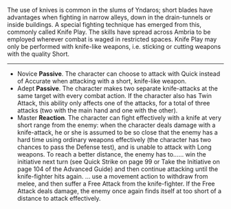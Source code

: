 The use of knives is common in the slums of Yndaros; short blades have advantages when fighting in narrow alleys, down in the drain-tunnels or inside buildings. A special fighting technique has emerged from this, commonly called Knife Play. The skills have spread across Ambria to be employed wherever combat is waged in restricted spaces. 
Knife Play may only be performed with knife-like weapons, i.e. sticking or cutting weapons with the quality Short.

---
- Novice **Passive**. The character can choose to attack with Quick instead of Accurate when attacking with a short, knife-like weapon.
- Adept **Passive**. The character makes two separate knife-attacks at the same target with every combat action. If the character also has Twin Attack, this ability only affects one of the attacks, for a total of three attacks (two with the main hand and one with the other).
- Master **Reaction**. The character can fight effectively with a knife at very short range from the enemy: when the character deals damage with a knife-attack, he or she is assumed to be so close that the enemy has a hard time using ordinary weapons effectively (the character has two chances to pass the Defense test), and is unable to attack with Long weapons. To reach a better distance, the enemy has to…… win the initiative next turn (see Quick Strike on page 99 or Take the Initiative on page 104 of the Advanced Guide) and then continue attacking until the knife-fighter hits again. … use a movement action to withdraw from melee, and then suffer a Free Attack from the knife-fighter. If the Free Attack deals damage, the enemy once again finds itself at too short of a distance to attack effectively.